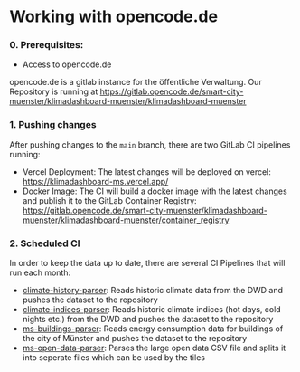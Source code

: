 # Working with opencode.de

### 0. Prerequisites:

- Access to opencode.de

opencode.de is a gitlab instance for the öffentliche Verwaltung. Our Repository is running at https://gitlab.opencode.de/smart-city-muenster/klimadashboard-muenster/klimadashboard-muenster

### 1. Pushing changes

After pushing changes to the `main` branch, there are two GitLab CI pipelines running:

- Vercel Deployment: The latest changes will be deployed on vercel: https://klimadashboard-ms.vercel.app/
- Docker Image: The CI will build a docker image with the latest changes and publish it to the GitLab Container Registry: https://gitlab.opencode.de/smart-city-muenster/klimadashboard-muenster/klimadashboard-muenster/container_registry

### 2. Scheduled CI

In order to keep the data up to date, there are several CI Pipelines that will run each month:

- [climate-history-parser](https://gitlab.opencode.de/smart-city-muenster/klimadashboard-muenster/climate-history-parser): Reads historic climate data from the DWD and pushes the dataset to the repository
- [climate-indices-parser](https://gitlab.opencode.de/smart-city-muenster/klimadashboard-muenster/climate-indices-parser): Reads historic climate indices (hot days, cold nights etc.) from the DWD and pushes the dataset to the repository
- [ms-buildings-parser](https://gitlab.opencode.de/smart-city-muenster/klimadashboard-muenster/ms-buildings-parser): Reads energy consumption data for buildings of the city of Münster and pushes the dataset to the repository
- [ms-open-data-parser](https://gitlab.opencode.de/smart-city-muenster/klimadashboard-muenster/ms-open-data-parser): Parses the large open data CSV file and splits it into seperate files which can be used by the tiles
